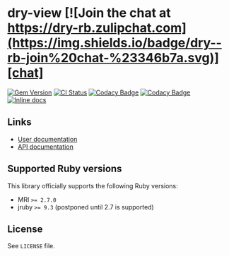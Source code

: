 <!--- this file is synced from dry-rb/template-gem project -->
[gem]: https://rubygems.org/gems/dry-view
[actions]: https://github.com/dry-rb/dry-view/actions
[codacy]: https://www.codacy.com/gh/dry-rb/dry-view
[chat]: https://dry-rb.zulipchat.com
[inchpages]: http://inch-ci.org/github/dry-rb/dry-view

# dry-view [![Join the chat at https://dry-rb.zulipchat.com](https://img.shields.io/badge/dry--rb-join%20chat-%23346b7a.svg)][chat]

[![Gem Version](https://badge.fury.io/rb/dry-view.svg)][gem]
[![CI Status](https://github.com/dry-rb/dry-view/workflows/ci/badge.svg)][actions]
[![Codacy Badge](https://api.codacy.com/project/badge/Grade/fe8a45d76d8b45f6a680a29c48b43a99)][codacy]
[![Codacy Badge](https://api.codacy.com/project/badge/Coverage/fe8a45d76d8b45f6a680a29c48b43a99)][codacy]
[![Inline docs](http://inch-ci.org/github/dry-rb/dry-view.svg?branch=master)][inchpages]

## Links

* [User documentation](https://dry-rb.org/gems/dry-view)
* [API documentation](http://rubydoc.info/gems/dry-view)

## Supported Ruby versions

This library officially supports the following Ruby versions:

* MRI `>= 2.7.0`
* jruby `>= 9.3` (postponed until 2.7 is supported)

## License

See `LICENSE` file.
